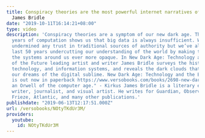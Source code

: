 ```yaml
---
title: Conspiracy theories are the most powerful internet narratives of our time |
  James Bridle
date: "2019-10-11T16:14:21+08:00"
type: video
description: 'Conspiracy theories are a symptom of our new dark age. The last 100
  years of computation shows us that big data is always insufficient. We’ve completely
  undermined any trust in traditional sources of authority but we’ve also spent the
  last 50 years undercutting our understanding of the world by making technology and
  the systems around us ever more opaque. In New Dark Age: Technology and the End
  of the Future leading artist and writer James Bridle surveys the history of art,
  technology, and information systems, and reveals the dark clouds that gather over
  our dreams of the digital sublime. New Dark Age: Technology and the End of the Future
  is out now in paperback https://www.versobooks.com/books/2698-new-dark-age "Like
  an Orwell of the computer age." - Kirkus James Bridle is a literary editor, technologist,
  writer, journalist, and visual artist. He writes for Guardian, Observer, Wired,
  Frieze, Atlantic, and many other publications.'
publishdate: "2019-06-13T12:17:51.000Z"
url: /versobooks/NOtyTKdUr3M/
providers:
  youtube:
    id: NOtyTKdUr3M
---
```

